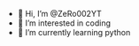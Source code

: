 - 👋 Hi, I’m @ZeRo002YT
- 👀 I’m interested in coding 
- 🌱 I’m currently learning python
<!---
ZeRo002YT/ZeRo002YT is a ✨ special ✨ repository because its `README.md` (this file) appears on your GitHub profile.
You can click the Preview link to take a look at your changes.
--->
